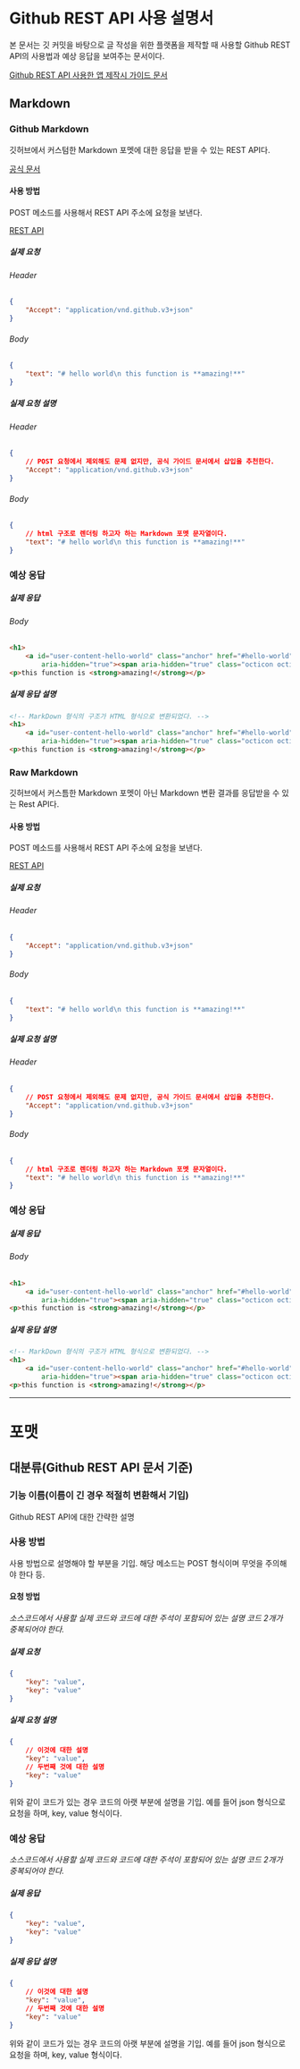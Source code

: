 # Github REST API 사용 설명서
본 문서는 깃 커밋을 바탕으로 글 작성을 위한 플랫폼을 제작할 때 사용할 Github REST API의 사용법과 예상 응답을 보여주는 문서이다.

[Github REST API 사용한 앱 제작시 가이드 문서](https://docs.github.com/en/free-pro-team@latest/developers/apps "Github REST API 사용한 앱 제작시 참고하면 좋은 가이드 문서")

## Markdown
### Github Markdown
깃허브에서 커스텀한 Markdown 포멧에 대한 응답을 받을 수 있는 REST API다.

[공식 문서](https://github.github.com/gfm/#introduction "Github에서 커스컴한 Markdown의 공식 문서")

#### 사용 방법
POST 메소드를 사용해서 REST API 주소에 요청을 보낸다.

[REST API](https://api.github.com/markdown "Github REST API 주소")

##### 실제 요청
###### Header
``` json
{
    "Accept": "application/vnd.github.v3+json"
}
```

###### Body
``` json
{
    "text": "# hello world\n this function is **amazing!**"
}
```

##### 실제 요청 설명
###### Header
``` json
{
    // POST 요청에서 제외해도 문제 없지만, 공식 가이드 문서에서 삽입을 추천한다.
    "Accept": "application/vnd.github.v3+json"
}
```

###### Body
``` json
{
    // html 구조로 렌더링 하고자 하는 Markdown 포멧 문자열이다.
    "text": "# hello world\n this function is **amazing!**"
}
```

### 예상 응답
##### 실제 응답
###### Body
``` html
<h1>
	<a id="user-content-hello-world" class="anchor" href="#hello-world"
		aria-hidden="true"><span aria-hidden="true" class="octicon octicon-link"></span></a>hello world</h1>
<p>this function is <strong>amazing!</strong></p>
```

##### 실제 응답 설명
``` html
<!-- MarkDown 형식의 구조가 HTML 형식으로 변환되었다. -->
<h1>
	<a id="user-content-hello-world" class="anchor" href="#hello-world"
		aria-hidden="true"><span aria-hidden="true" class="octicon octicon-link"></span></a>hello world</h1>
<p>this function is <strong>amazing!</strong></p>
```

### Raw Markdown
깃허브에서 커스틈한 Markdown 포멧이 아닌 Markdown 변환 결과를 응답받을 수 있는 Rest API다.
#### 사용 방법
POST 메소드를 사용해서 REST API 주소에 요청을 보낸다.

[REST API](https://api.github.com/markdown "Github REST API 주소")

##### 실제 요청
###### Header
``` json
{
    "Accept": "application/vnd.github.v3+json"
}
```

###### Body
``` json
{
    "text": "# hello world\n this function is **amazing!**"
}
```

##### 실제 요청 설명
###### Header
``` json
{
    // POST 요청에서 제외해도 문제 없지만, 공식 가이드 문서에서 삽입을 추천한다.
    "Accept": "application/vnd.github.v3+json"
}
```

###### Body
``` json
{
    // html 구조로 렌더링 하고자 하는 Markdown 포멧 문자열이다.
    "text": "# hello world\n this function is **amazing!**"
}
```

### 예상 응답
##### 실제 응답
###### Body
``` html
<h1>
	<a id="user-content-hello-world" class="anchor" href="#hello-world"
		aria-hidden="true"><span aria-hidden="true" class="octicon octicon-link"></span></a>hello world</h1>
<p>this function is <strong>amazing!</strong></p>
```

##### 실제 응답 설명
``` html
<!-- MarkDown 형식의 구조가 HTML 형식으로 변환되었다. -->
<h1>
	<a id="user-content-hello-world" class="anchor" href="#hello-world"
		aria-hidden="true"><span aria-hidden="true" class="octicon octicon-link"></span></a>hello world</h1>
<p>this function is <strong>amazing!</strong></p>
```

---
# 포맷
## 대분류(Github REST API 문서 기준)
### 기능 이름(이름이 긴 경우 적절히 변환해서 기입)
Github REST API에 대한 간략한 설명

### 사용 방법
사용 방법으로 설명해야 할 부분을 기입.
해당 메소드는 POST 형식이며 무엇을 주의해야 한다 등.

#### 요청 방법
<em>소스코드에서 사용할 실제 코드와 코드에 대한 주석이 포함되어 있는 설명 코드 2개가 중복되어야 한다.</em>

##### 실제 요청
``` json
{
    "key": "value",
    "key": "value"
}
```

##### 실제 요청 설명
``` json
{
    // 이것에 대한 설명
    "key": "value",
    // 두번째 것에 대한 설명
    "key": "value"
}
```
위와 같이 코드가 있는 경우 코드의 아랫 부분에 설명을 기입.
예를 들어 json 형식으로 요청을 하며, key, value 형식이다.

### 예상 응답
<em>소스코드에서 사용할 실제 코드와 코드에 대한 주석이 포함되어 있는 설명 코드 2개가 중복되어야 한다.</em>

##### 실제 응답
``` json
{
    "key": "value",
    "key": "value"
}
```

##### 실제 응답 설명
``` json
{
    // 이것에 대한 설명
    "key": "value",
    // 두번째 것에 대한 설명
    "key": "value"
}
```
위와 같이 코드가 있는 경우 코드의 아랫 부분에 설명을 기입.
예를 들어 json 형식으로 요청을 하며, key, value 형식이다.